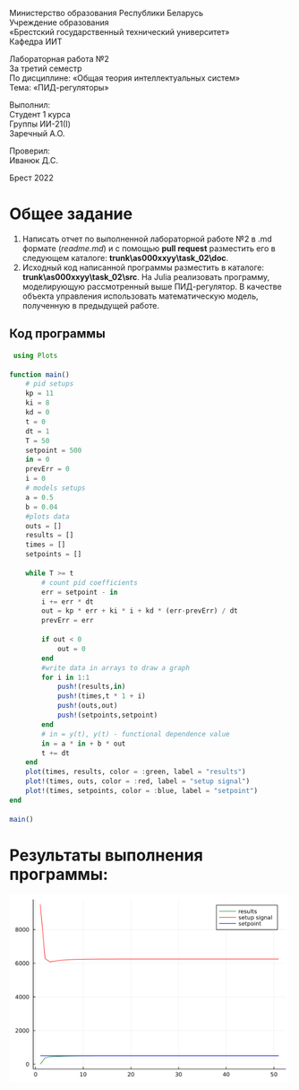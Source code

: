 Министерство образования Республики Беларусь <br/>
Учреждение образования <br/>
«Брестский государственный технический университет» <br/>
Кафедра ИИТ <br/>

Лабораторная работа №2 <br/>
За третий семестр <br/>
По дисциплине: «Общая теория интеллектуальных систем» <br/>
Тема: «ПИД-регуляторы» <br/>

Выполнил: <br/>
Студент 1 курса <br/>
Группы ИИ-21(I) <br/>
Заречный А.О. <br/>

Проверил: <br/>
Иванюк Д.С. <br/>

Брест 2022 <br/>

# Общее задание #
1. Написать отчет по выполненной лабораторной работе №2 в .md формате (*readme.md*) и с помощью **pull request** разместить его в следующем каталоге: **trunk\as000xxyy\task_02\doc**.
2. Исходный код написанной программы разместить в каталоге: **trunk\as000xxyy\task_02\src**.
На Julia реализовать программу, моделирующую рассмотренный выше ПИД-регулятор.  В качестве объекта управления использовать математическую модель, полученную в предыдущей работе.
## Код программы ##

``` julia
 using Plots

function main()
    # pid setups
    kp = 11
    ki = 8
    kd = 0
    t = 0
    dt = 1
    T = 50
    setpoint = 500
    in = 0
    prevErr = 0
    i = 0 
    # models setups
    a = 0.5
    b = 0.04
    #plots data
    outs = []
    results = []
    times = []
    setpoints = []

    while T >= t
        # count pid coefficients
        err = setpoint - in 
        i += err * dt
        out = kp * err + ki * i + kd * (err-prevErr) / dt         
        prevErr = err

        if out < 0
            out = 0
        end
        #write data in arrays to draw a graph
        for i in 1:1
            push!(results,in)
            push!(times,t * 1 + i)
            push!(outs,out)
            push!(setpoints,setpoint)
        end
        # in = y(t), y(t) - functional dependence value
        in = a * in + b * out
        t += dt
    end
    plot(times, results, color = :green, label = "results")
    plot!(times, outs, color = :red, label = "setup signal")
    plot!(times, setpoints, color = :blue, label = "setpoint")
end

main()
```
# Результаты выполнения программы: #
![plot1](https://raw.githubusercontent.com/Adryian4ik/OTIS-2022/main/trunk/ii02206/task_02/src/plot_1.png)